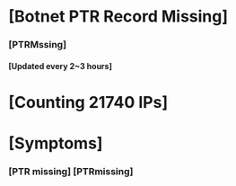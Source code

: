 # [Botnet PTR Record Missing]
### [PTRMssing]
#### [Updated every 2~3 hours]

# [Counting 21740 IPs]

# [Symptoms] 
###   [PTR missing] [PTRmissing]
